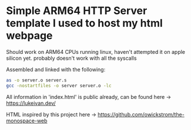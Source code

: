 # Simple ARM64 HTTP Server template I used to host my html webpage

Should work on ARM64 CPUs running linux, haven't attempted it on apple silicon yet. probably doesn't work with all the syscalls

Assembled and linked with the following:

```bash
as -o server.o server.s
gcc -nostartfiles -o server server.o -lc
```

All information in 'index.html' is public already, can be found here -> https://lukeivan.dev/

HTML inspired by this project here -> https://github.com/owickstrom/the-monospace-web
